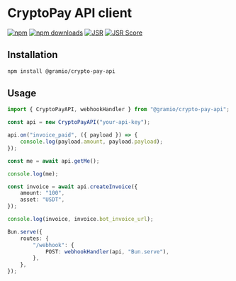 # CryptoPay API client

[![npm](https://img.shields.io/npm/v/@gramio/crypto-pay-api?logo=npm&style=flat&labelColor=000&color=3b82f6)](https://www.npmjs.org/package/@gramio/crypto-pay-api)
[![npm downloads](https://img.shields.io/npm/dw/@gramio/crypto-pay-api?logo=npm&style=flat&labelColor=000&color=3b82f6)](https://www.npmjs.org/package/@gramio/crypto-pay-api)
[![JSR](https://jsr.io/badges/@gramio/crypto-pay-api)](https://jsr.io/@gramio/crypto-pay-api)
[![JSR Score](https://jsr.io/badges/@gramio/crypto-pay-api/score)](https://jsr.io/@gramio/crypto-pay-api)

## Installation

```bash
npm install @gramio/crypto-pay-api
```

## Usage

```ts
import { CryptoPayAPI, webhookHandler } from "@gramio/crypto-pay-api";

const api = new CryptoPayAPI("your-api-key");

api.on("invoice_paid", ({ payload }) => {
    console.log(payload.amount, payload.payload);
});

const me = await api.getMe();

console.log(me);

const invoice = await api.createInvoice({
    amount: "100",
    asset: "USDT",
});

console.log(invoice, invoice.bot_invoice_url);

Bun.serve({
    routes: {
        "/webhook": {
            POST: webhookHandler(api, "Bun.serve"),
        },
    },
});
```
